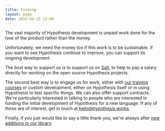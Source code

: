 ```yaml
---
title: Funding
layout: page
date: 2015-04-15 12:00
---
```


The vast majority of Hypothesis development is unpaid work done for the love of the product
rather than the money.

Unfortunately, we need the money too if this work is to be sustainable. If you want to see
Hypothesis continue to improve, you can support its ongoing development.

The *best* way to support us is to support us on [Salt](https://salt.bountysource.com/teams/drmaciver-hypothesis),
to help to pay a salary directly for working on the open source Hypothesis projects.

The second best way is to engage us for work, either with [our training courses](/training/) or
custom development, either on Hypothesis itself or in using Hypothesis to test specific things. We
can also offer support contracts. We're particularly interested in talking to people who are interested
in funding the initial development of Hypothesis for a new language. If any of these are of interest,
get in touch at [hello@hypothesis.works](mailto:hello@hypothesis.works).

Finally, if you just would like to say a little thank you, we're always after [new additions to our
library](https://www.amazon.co.uk/registry/wishlist/SSZ403J9X2T0).
